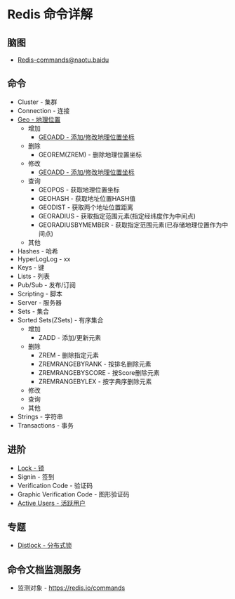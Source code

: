 # Redis 命令详解

## 脑图

* [Redis-commands@naotu.baidu](http://naotu.baidu.com/file/859b1bbb33f281328ad9687a6b73018c?token=372a0cf7a29907b1)

## 命令

* Cluster - 集群
* Connection - 连接
* [Geo - 地理位置](commands/Geo/README.md)
  * 增加
    * [GEOADD - 添加/修改地理位置坐标](commands/Geo/geoadd.md)
  * 删除
    * GEOREM(ZREM) - 删除地理位置坐标
  * 修改
    * [GEOADD - 添加/修改地理位置坐标](commands/Geo/geoadd.md)
  * 查询
    * GEOPOS - 获取地理位置坐标
    * GEOHASH - 获取地址位置HASH值
    * GEODIST - 获取两个地址位置距离
    * GEORADIUS - 获取指定范围元素(指定经纬度作为中间点)
    * GEORADIUSBYMEMBER - 获取指定范围元素(已存储地理位置作为中间点)
  * 其他
* Hashes - 哈希
* HyperLogLog - xx
* Keys - 键
* Lists - 列表
* Pub/Sub - 发布/订阅
* Scripting - 脚本
* Server - 服务器
* Sets - 集合
* Sorted Sets(ZSets) - 有序集合
  * 增加
    * ZADD - 添加/更新元素
  * 删除
    * ZREM - 删除指定元素
    * ZREMRANGEBYRANK - 按排名删除元素
    * ZREMRANGEBYSCORE - 按Score删除元素
    * ZREMRANGEBYLEX - 按字典序删除元素
  * 修改
  * 查询
  * 其他
* Strings - 字符串
* Transactions - 事务

## 进阶

* [Lock - 锁](advanced/lock.md)
* Signin - 签到
* Verification Code - 验证码
* Graphic Verification Code - 图形验证码
* [Active Users - 活跃用户](advanced/activeusers.md)

## 专题

* [Distlock - 分布式锁](topics/distlock.md)

## 命令文档监测服务

* 监测对象 - https://redis.io/commands
